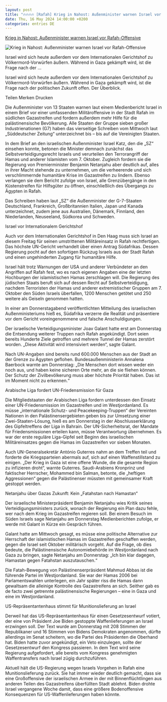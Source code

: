 ```yaml
---
layout: post
title: "🔥🔥🔥🔥 [Rafah] Krieg in Nahost: Außenminister warnen Israel vor Rafah-Offensive"
date: Thu, 16 May 2024 14:00:00 +0200
categories: entries DE
---
```

[Krieg in Nahost: Außenminister warnen Israel vor Rafah-Offensive](https://www.faz.net/aktuell/politik/ausland/krieg-in-nahost-aussenminister-warnen-israel-vor-rafah-offensive-19725158.html)

![Krieg in Nahost: Außenminister warnen Israel vor Rafah-Offensive](https://media1.faz.net/ppmedia/aktuell/160893963/1.9725161/facebook_teaser/kinder-sehen-zu-wie-der-rauch.jpg)

Israel wird sich heute außerdem vor dem Internationalen Gerichtshof zu Völkermord-Vorwürfen äußern. Während in Gaza gekämpft wird, ist die Frage nach der ...

Israel wird sich heute außerdem vor dem Internationalen Gerichtshof zu Völkermord-Vorwürfen äußern. Während in Gaza gekämpft wird, ist die Frage nach der politischen Zukunft offen. Der Überblick.

Teilen Merken Drucken

Die Außenminister von 13 Staaten warnen laut einem Medienbericht Israel in einem Brief vor einer umfassenden Militäroffensive in der Stadt Rafah im südlichen Gazastreifen und fordern außerdem mehr Hilfe für die palästinensische Bevölkerung. Alle Staaten der Gruppe sieben großer Industrienationen (G7) haben das vierseitige Schreiben vom Mittwoch laut „Süddeutscher Zeitung“ unterzeichnet bis – bis auf die Vereinigten Staaten.

In dem Brief an den israelischen Außenminister Israel Katz, den die „SZ“ einsehen konnte, betonen die Minister demnach zunächst das Selbstverteidigungsrecht Israels und verurteilen den Terrorangriff der Hamas und anderer Islamisten vom 7. Oktober. Zugleich fordern sie die Regierung von Premierminister Benjamin Netanjahu aber deutlich auf, alles in ihrer Macht stehende zu unternehmen, um die verheerende und sich verschlimmernde humanitäre Krise im Gazastreifen zu lindern. Ebenso verlangen sie dem Bericht zufolge von Israel, alle Grenzübergänge in den Küstenstreifen für Hilfsgüter zu öffnen, einschließlich des Übergangs zu Ägypten in Rafah.

Das Schreiben haben laut „SZ“ die Außenminister der G-7-Staaten Deutschland, Frankreich, Großbritannien Italien, Japan und Kanada unterzeichnet, zudem jene aus Australien, Dänemark, Finnland, den Niederlanden, Neuseeland, Südkorea und Schweden.

Israel vor Internationalem Gerichtshof

Auch vor dem Internationalen Gerichtshof in Den Haag muss sich Israel an diesem Freitag für seinen umstrittenen Militäreinsatz in Rafah rechtfertigen. Das höchste UN-Gericht verhandelt über einen Antrag Südafrikas. Dessen Regierung pocht auf den sofortigen Rückzug Israels aus der Stadt Rafah und einen ungehinderten Zugang für humanitäre Hilfe.

Israel hält trotz Warnungen der USA und anderer Verbündeter an den Angriffen auf Rafah fest, wo es nach eigenen Angaben eine der letzten Hochburgen der islamistischen Hamas zerschlagen will. Die Regierung des jüdischen Staats beruft sich auf dessen Recht auf Selbstverteidigung, nachdem Terroristen der Hamas und anderer extremistischer Gruppen am 7. Oktober den Süden Israels überfallen, 1200 Menschen getötet und 250 weitere als Geiseln genommen hatten.

In einer am Donnerstagabend veröffentlichten Mitteilung des israelischen Außenministeriums hieß es, Südafrika verzerre die Realität und präsentiere vor dem Gericht voreingenommene und falsche Anschuldigungen.

Der israelische Verteidigungsminister Joav Galant hatte erst am Donnerstag die Entsendung weiterer Truppen nach Rafah angekündigt. Dort seien bereits Hunderte Ziele getroffen und mehrere Tunnel der Hamas zerstört worden. „Diese Aktivität wird intensiviert werden“, sagte Galant.

Nach UN-Angaben sind bereits rund 600.000 Menschen aus der Stadt an der Grenze zu Ägypten geflohen. Bundesaußenministerin Annalena Baerbock warnte am Donnerstag: „Die Menschen dort wissen weder ein noch aus, und haben keine sicheren Orte mehr, an die sie fliehen können. Der Schutz der Zivilbevölkerung muss aber höchste Priorität haben. Das ist im Moment nicht zu erkennen.“

Arabische Liga fordert UN-Friedensmission für Gaza

Die Mitgliedstaaten der Arabischen Liga fordern unterdessen den Einsatz einer UN-Friedensmission im Gazastreifen und im Westjordanland. Es müsse „internationale Schutz- und Peacekeeping-Truppen“ der Vereinten Nationen in den Palästinensergebieten geben bis zur Umsetzung einer Zwei-Staaten-Lösung, hieß es am Donnerstag in der Abschlusserklärung des Gipfeltreffens der Liga in Bahrain. Der UN-Sicherheitsrat, der Mandate für Friedensmissionen erteilen kann, müsse Verantwortung übernehmen. Es war der erste reguläre Liga-Gipfel seit Beginn des israelischen Militäreinsatzes gegen die Hamas im Gazastreifen vor sieben Monaten.

Auch UN-Generalsekretär António Guterres nahm an dem Treffen teil und forderte die Kriegsparteien abermals auf, sich auf einen Waffenstillstand zu einigen. „Der Krieg in Gaza ist eine offene Wunde, die die gesamte Region zu infizieren droht“, warnte Guterres. Saudi-Arabiens Kronprinz und faktischer Herrscher, Mohammed bin Salman, betonte, die „heftigen Aggressionen“ gegen die Palästinenser müssten mit gemeinsamer Kraft gestoppt werden.

Netanjahu über Gazas Zukunft: Kein „Fatahstan nach Hamastan“

Der israelische Ministerpräsident Benjamin Netanjahu wies Kritik seines Verteidigungsministers zurück, wonach der Regierung ein Plan dazu fehle, wer nach dem Krieg im Gazastreifen regieren soll. Bei einem Besuch im Süden Israels sage Netanjahu am Donnerstag Medienberichten zufolge, er werde mit Galant in Kürze ein Gespräch führen.

Galant hatte am Mittwoch gesagt, es müsse eine politische Alternative zur Herrschaft der islamistischen Hamas im Gazastreifen geschaffen werden, gegen die Israel seit Oktober militärisch vorgeht. Auf die Frage, ob dies bedeute, die Palästinensische Autonomiebehörde im Westjordanland nach Gaza zu bringen, sagte Netanjahu am Donnerstag: „Ich bin klar dagegen, Hamastan gegen Fatahstan auszutauschen.“

Die Fatah-Bewegung von Palästinenserpräsident Mahmud Abbas ist die führende Partei im Westjordanland. Sie war der Hamas 2006 bei Parlamentswahlen unterlegen, ein Jahr später riss die Hamas dann gewaltsam die alleinige Kontrolle des Gazastreifens an sich. Seither gab es de facto zwei getrennte palästinensische Regierungen – eine in Gaza und eine im Westjordanland.

US-Repräsentantenhaus stimmt für Munitionslieferung an Israel

Derweil hat das US-Repräsentantenhaus für einen Gesetzesentwurf votiert, der eine von Präsident Joe Biden gestoppte Waffenlieferungen an Israel erzwingen soll. Der Text wurde am Donnerstag mit 208 Stimmen der Republikaner und 16 Stimmen von Bidens Demokraten angenommen, dürfte allerdings im Senat scheitern, wo die Partei des Präsidenten die Oberhand hat. Biden hatte zuvor angekündigt, ein Veto einzulegen, sollte der Gesetzesentwurf den Kongress passieren. In dem Text wird seine Regierung aufgefordert, alle bereits vom Kongress genehmigten Waffentransfers nach Israel zügig durchzuführen.

Aktuell hält die US-Regierung wegen Israels Vorgehen in Rafah eine Munitionslieferung zurück. Sie hat immer wieder deutlich gemacht, dass sie eine Großoffensive der israelischen Armee in der mit Binnenflüchtlingen aus anderen Teilen des Gazastreifens überfüllten Stadt ablehnt. Biden drohte Israel vergangene Woche damit, dass eine größere Bodenoffensive Konsequenzen für US-Waffenlieferungen haben könnte.

